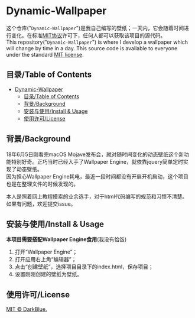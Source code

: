 # Dynamic-Wallpaper

这个仓库("`Dynamic-Wallpaper`")是我自己编写的壁纸；一天内，它会随着时间进行变化。在标准[MIT协议](../LICENSE)许可下，任何人都可以获取该项目的源代码。  
This repository("`Dynamic-Wallpaper`") is where I develop a wallpaper which will change by time in a day. This source code is available to everyone under the standard [MIT license](../LICENSE).

## 目录/Table of Contents

- [Dynamic-Wallpaper](#dynamic-wallpaper)
  - [目录/Table of Contents](#%e7%9b%ae%e5%bd%95table-of-contents)
  - [背景/Background](#%e8%83%8c%e6%99%afbackground)
  - [安装与使用/Install & Usage](#%e5%ae%89%e8%a3%85%e4%b8%8e%e4%bd%bf%e7%94%a8install--usage)
  - [使用许可/License](#%e4%bd%bf%e7%94%a8%e8%ae%b8%e5%8f%aflicense)

## 背景/Background

18年6月5日刚看完macOS Mojave发布会，就对随时间变化的动态壁纸这个新功能特别好奇。正巧当时已经入手了Wallpaper Engine，就依靠jquery简单定时实现了动态壁纸。  
因为担心Wallpaper Engine耗电，最近一段时间都没有开启开机启动，这个项目也是在整理文件的时候发现的。

本人是照着网上教程摸索的业余选手，对于html代码编写的规范和习惯不清楚。如果有问题，欢迎提交issue。

## 安装与使用/Install & Usage

**本项目需要搭配Wallpaper Engine食用**(我没有恰饭)

1. 打开“Wallpaper Engine”；
2. 打开应用右上角“编辑器”；
3. 点击“创建壁纸”，选择项目目录下的index.html，保存项目；
4. 设置刚刚创建的壁纸为壁纸。

## 使用许可/License

[MIT © DarkBlue.](../LICENSE)
